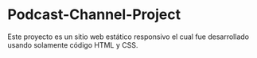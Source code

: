 # Podcast-Channel-Project
Este proyecto es un sitio web estático responsivo el cual fue desarrollado usando solamente código HTML y CSS. 
